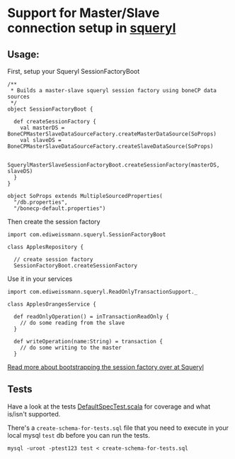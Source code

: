 Support for Master/Slave connection setup in [squeryl](http://squeryl.org)
===========================================================================

Usage:
------

First, setup your Squeryl SessionFactoryBoot

    /**
     * Builds a master-slave squeryl session factory using boneCP data sources
     */
    object SessionFactoryBoot {

      def createSessionFactory {
        val masterDS = BoneCPMasterSlaveDataSourceFactory.createMasterDataSource(SoProps)
        val slaveDS = BoneCPMasterSlaveDataSourceFactory.createSlaveDataSource(SoProps)

        SquerylMasterSlaveSessionFactoryBoot.createSessionFactory(masterDS, slaveDS)
      }
    }

    object SoProps extends MultipleSourcedProperties(
      "/db.properties",
      "/bonecp-default.properties")

Then create the session factory

    import com.ediweissmann.squeryl.SessionFactoryBoot

    class ApplesRepository {

      // create session factory
      SessionFactoryBoot.createSessionFactory

Use it in your services

    import com.ediweissmann.squeryl.ReadOnlyTransactionSupport._

    class ApplesOrangesService {

      def readOnlyOperation() = inTransactionReadOnly {
        // do some reading from the slave
      }

      def writeOperation(name:String) = transaction {
        // do some writing to the master
      }

[Read more about bootstrapping the session factory over at Squeryl](http://squeryl.org/sessions-and-tx.html)

Tests
------

Have a look at the tests [DefaultSpecTest.scala](http://github.com/ediweissmann/squeryl-master-slave/blob/master/src/test/scala/com/ediweissmann/squeryl/DefaultSpecTest.scala) for coverage and what is/isn't supported.

There's a <code>create-schema-for-tests.sql</code> file that you need to execute in your local mysql <code>test</code> db before you can run the tests.

    mysql -uroot -ptest123 test < create-schema-for-tests.sql




